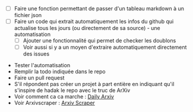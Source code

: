 - [ ] Faire une fonction permettant de passer d'un tableau markdown à un fichier json
- [ ] Faire un code qui extrait automatiquement les infos du github qui actualise tous les jours (ou directement de sa source) - une automatisation
    - [ ] Ajouter une fonctionnalité qui permet de checker les doublons
    - [ ] Voir aussi si y a un moyen d'extraire automatiquement directement des issues 
- Tester l'automatisation
- Remplir la todo indiquée dans le repo 
- Faire un pull request 
- S'il répondent pas créer un projet à part entière en indiquant qu'il s'inspire de hadak le repo avec le truc de ArXiv
- Voir comment ca ca marche : [Daily Arxiv](https://github.com/zhuwenxing/daily_arxiv/tree/main)
- Voir Arxivscraper : [Arxiv Scraper](https://github.com/Mahdisadjadi/arxivscraper)